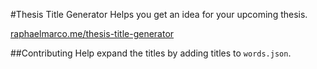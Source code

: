 #Thesis Title Generator
Helps you get an idea for your upcoming thesis.

[raphaelmarco.me/thesis-title-generator](http://raphaelmarco.me/thesis-title-generator)

##Contributing
Help expand the titles by adding titles to `words.json`.